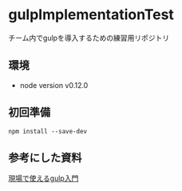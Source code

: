 # gulpImplementationTest
チーム内でgulpを導入するための練習用リポジトリ

## 環境

- node version v0.12.0

## 初回準備

```
npm install --save-dev
```

## 参考にした資料
[現場で使えるgulp入門](https://app.codegrid.net/entry/gulp-1)